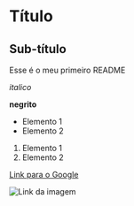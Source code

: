 # Título

## Sub-título

Esse é o meu primeiro README

*italico*

**negrito**

- Elemento 1
- Elemento 2

1) Elemento 1
2) Elemento 2

[Link para o Google](https://www.google.com.br)

![Link da imagem](https://git-scm.com/images/about/branches@2x.png)